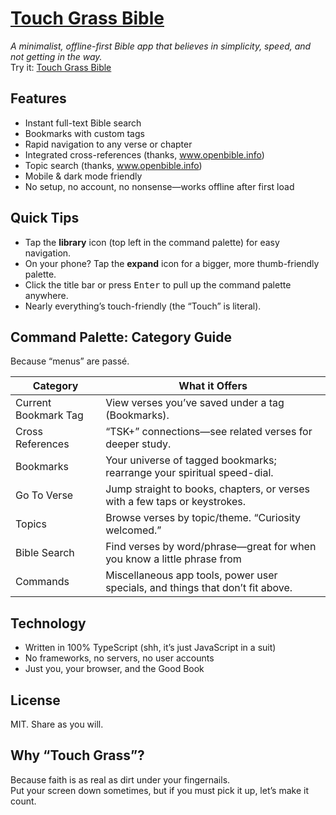 # [Touch Grass Bible](https://thejusticeman.github.io/touch-grass-bible/)

_A minimalist, offline-first Bible app that believes in simplicity, speed, and not getting in the way._  
Try it: [Touch Grass Bible](https://thejusticeman.github.io/touch-grass-bible/)

## Features

- Instant full-text Bible search
- Bookmarks with custom tags
- Rapid navigation to any verse or chapter
- Integrated cross-references (thanks, www.openbible.info)
- Topic search (thanks, www.openbible.info)
- Mobile & dark mode friendly
- No setup, no account, no nonsense—works offline after first load

## Quick Tips

- Tap the **library** icon (top left in the command palette) for easy navigation.
- On your phone? Tap the **expand** icon for a bigger, more thumb-friendly palette.
- Click the title bar or press <kbd>Enter</kbd> to pull up the command palette anywhere.
- Nearly everything’s touch-friendly (the “Touch” is literal).

## Command Palette: Category Guide

Because “menus” are passé.

| Category             | What it Offers                                                                 |
| -------------------- | ------------------------------------------------------------------------------ |
| Current Bookmark Tag | View verses you’ve saved under a tag (Bookmarks).                              |
| Cross References     | “TSK+” connections—see related verses for deeper study.                        |
| Bookmarks            | Your universe of tagged bookmarks; rearrange your spiritual speed-dial.        |
| Go To Verse          | Jump straight to books, chapters, or verses with a few taps or keystrokes.     |
| Topics               | Browse verses by topic/theme. “Curiosity welcomed.”                            |
| Bible Search         | Find verses by word/phrase—great for when you know a little phrase from        |
| Commands             | Miscellaneous app tools, power user specials, and things that don’t fit above. |

## Technology

- Written in 100% TypeScript (shh, it’s just JavaScript in a suit)
- No frameworks, no servers, no user accounts
- Just you, your browser, and the Good Book

## License

MIT. Share as you will.

## Why “Touch Grass”?

Because faith is as real as dirt under your fingernails.  
Put your screen down sometimes, but if you must pick it up, let’s make it count.
